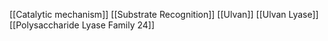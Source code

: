 [[Catalytic mechanism]]
[[Substrate Recognition]]
[[Ulvan]]
[[Ulvan Lyase]]
[[Polysaccharide Lyase Family 24]]
